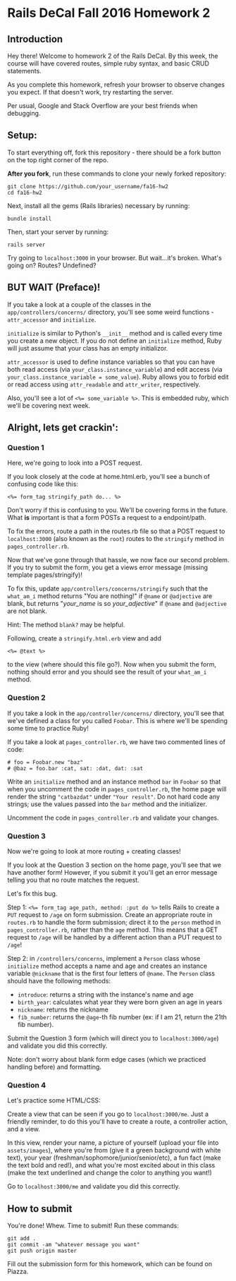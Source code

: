 # Rails DeCal Fall 2016 Homework 2

## Introduction
Hey there! Welcome to homework 2 of the Rails DeCal. By this week, the course will have covered routes, simple ruby syntax, and basic CRUD statements.

As you complete this homework, refresh your browser to observe changes you expect. If that doesn't work, try restarting the server.

Per usual, Google and Stack Overflow are your best friends when debugging.

## Setup:
To start everything off, fork this repository - there should be a fork button on the top right corner of the repo.

<b>After you fork</b>, run these commands to clone your newly forked repository:
```
git clone https://github.com/your_username/fa16-hw2
cd fa16-hw2
```

Next, install all the gems (Rails libraries) necessary by running:

```
bundle install
```

Then, start your server by running:
```
rails server
```
Try going to `localhost:3000` in your browser. But wait...it's broken. What's going on? Routes? Undefined?


## BUT WAIT (Preface)!

If you take a look at a couple of the classes in the `app/controllers/concerns/` directory, you'll see some weird functions - `attr_accessor` and `initialize`.

`initialize` is similar to Python's `__init__` method and is called every time you create a new object. If you do not define an `initialize` method, Ruby will just assume that your class has an empty initializor.

`attr_accessor` is used to define instance variables so that you can have both read access (via `your_class.instance_variable`) and edit access (via `your_class.instance_variable = some_value`). Ruby allows you to forbid edit or read access using `attr_readable` and `attr_writer`, respectively.

Also, you'll see a lot of `<%= some_variable %>`. This is embedded ruby, which we'll be covering next week.

## Alright, lets get crackin':

### Question 1
Here, we're going to look into a POST request.

If you look closely at the code at home.html.erb, you'll see a bunch of confusing code like this:

```
<%= form_tag stringify_path do... %>
```
Don't worry if this is confusing to you. We'll be covering forms in the future. What **is** important is that a form POSTs a request to a endpoint/path.

To fix the errors, route a path in the routes.rb file so that a POST request to `localhost:3000` (also known as the `root`) routes to the `stringify` method in `pages_controller.rb`.

Now that we've gone through that hassle, we now face our second problem. If you try to submit the form, you get a views error message (missing template pages/stringify)!

To fix this, update `app/controllers/concerns/stringify` such that the `what_am_i` method returns "You are nothing!" if `@name` or `@adjective` are blank, but returns "<em>your_name</em> is so <em>your_adjective</em>" if `@name` and `@adjective` are not blank.

Hint: The method `blank?` may be helpful.

Following, create a `stringify.html.erb` view and add

```
<%= @text %>
```

to the view (where should this file go?). Now when you submit the form, nothing should error and you should see the result of your `what_am_i` method.


### Question 2
If you take a look in the `app/controller/concerns/` directory, you'll see that we've defined a class for you called `Foobar`. This is where we'll be spending some time to practice Ruby!

If you take a look at `pages_controller.rb`, we have two commented lines of code:

```
# foo = Foobar.new "baz"
# @baz = foo.bar :cat, sat: :dat, dat: :sat
```

Write an `initialize` method and an instance method `bar` in `Foobar` so that when you uncomment the code in `pages_controller.rb`, the home page will render the string `"catbazdat"` under `"Your result"`. Do not hard code any strings; use the values passed into the `bar` method and the initializer.

Uncomment the code in `pages_controller.rb` and validate your changes.

### Question 3

Now we're going to look at more routing + creating classes!

If you look at the Question 3 section on the home page, you'll see that we have another form! However, if you submit it you'll get an error message telling you that no route matches the request.

Let's fix this bug.

Step 1: `<%= form_tag age_path, method: :put do %>` tells Rails to create a `PUT` request to `/age` on form submission. Create an appropriate route in `routes.rb` to handle the form submission; direct it to the `person` method in `pages_controller.rb`, rather than the `age` method. This means that a GET request to `/age` will be handled by a different action than a PUT request to `/age`!

Step 2: in `/controllers/concerns`, implement a `Person` class whose `initialize` method accepts a name and age and creates an instance variable `@nickname` that is the first four letters of `@name`.
The `Person` class should have the following methods:
- `introduce`: returns a string with the instance's name and age
- `birth_year`: calculates what year they were born given an age in years
- `nickname`: returns the nickname
- `fib_number`: returns the `@age`-th fib number (ex: if I am 21, return the 21th fib number).

Submit the Question 3 form (which will direct you to `localhost:3000/age`) and validate you did this correctly.

Note: don't worry about blank form edge cases (which we practiced handling before) and formatting.

### Question 4
Let's practice some HTML/CSS:

Create a view that can be seen if you go to `localhost:3000/me`. Just a friendly reminder, to do this you'll have to create a route, a controller action, and a view.

In this view, render your name, a picture of yourself (upload your file into `assets/images`), where you're from (give it a green background with white text), your year (freshman/sophomore/junior/senior/etc), a fun fact (make the text bold and red!), and what you're most excited about in this class (make the text underlined and change the color to anything you want!)

Go to `localhost:3000/me` and validate you did this correctly.

## How to submit
You're done! Whew. Time to submit! Run these commands:
```
git add .
git commit -am "whatever message you want"
git push origin master
```
Fill out the submission form for this homework, which can be found on Piazza.